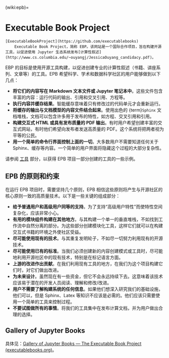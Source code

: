 (wiki:epb)=
# Executable Book Project

```{glossary}
[ExecutableBookProject](https://github.com/executablebooks)
    Executable Book Project，简称 EBP。该网站是一个国际合作项目，旨在构建开源工具，以促进使用 Jupyter 生态系统发布[计算性叙述](http://www.cs.columbia.edu/~ouyangj/JessicaOuyang_candidacy.pdf)。
```

EBP 的目标是使用开源工具构建，以促进创建专业的计算性叙述（书籍、讲座系列、文章等）的工具。EPB 希望科学、学术和数据科学社区的用户能够做到以下几点：

- **将它们的内容写在 Markdown 文本文件或 Jupyter 笔记本中**。这些文件包含丰富的内容：运行代码的输出、引用和交叉引用、方程等。
- **执行内容并缓存结果**。智能缓存意味着只有修改过的代码单元才会重新运行。
- **将缓存的输出与文档模型的内容文件结合起来**。使用出色的 {term}`Sphinx` 文档堆栈，文档可以包含许多用于发布的特性，如方程、交叉引用和引用。
- **构建交互式 HTML 或具有发布质量的 PDF 输出**。有时用户希望创建丰富的交互式网站，有时他们希望向发布者发送高质量的 PDF。这个系统将把两者视为平等的公民。
- **用一个简单的命令行界面控制上面的一切**。大多数用户不需要知道任何关于 Sphinx、缓存等内容。一个简单的用户界面将隐藏这个过程的大部分复杂性。

请参阅 [工具](https://executablebooks.org/en/latest/tools.html) 部分，以获得 EPB 项目一部分创建的工具的一些示例。

## EPB 的原则和约束

在运行 EPB 项目时，需要坚持几个原则，EPB 相信这些原则将产生与开源社区的核心原则一致的高质量技术。以下是一些关键的组成部分：

- **给予普通用户和高级用户同等的支持**。为了支持“高级用户特性”而使特性空间复杂化，应该非常小心。
- **有用的模块组件构建在其他地方**。与其构建一个单一的垂直堆栈，不如找到工作流中自然分离的部分。为这些部分创建模块化工具，这样它们就可以在构建交互式书籍的环境之外使社区受益。
- **尽可能使用现有的技术**。与其重复发明轮子，不如尽一切努力利用现有的开源技术。
- **尽可能使用已有的标准**。当我们必须创建新的内容创建模式或工具时，尽可能地利用开源社区中的现有技术，特别是在标记语言方面。
- **上游的改进作出贡献**。在我们利用现有工具的地方，在我们为这个项目构建它们时，对它们做出改进。
- **为未来设计**。虽然现在有一些资金，但它不会永远持续下去。这意味着该技术应该易于潜在的开发人员阅读、理解和修改/改进。
- **用户不需要了解构建系统的任何信息**。如果他们想深入研究我们的基础设施，他们可以，但是 Sphinx、Latex 等知识不应该是必需的。他们应该只需要使用一个简单的工具来控制过程。
- **不要试图做所有的事情**。将我们的工具集中在发布计算文档，并为用户做出合理的选择。

## Gallery of Jupyter Books

具体见：[Gallery of Jupyter Books — The Executable Book Project (executablebooks.org)](https://executablebooks.org/en/latest/gallery.html)。
